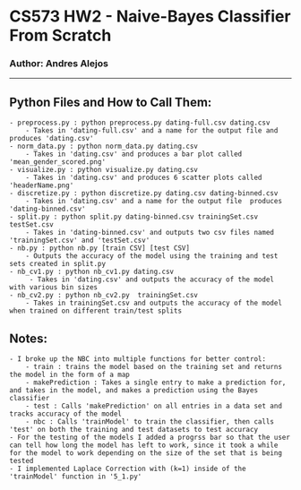 
# CS573 HW2 - Naive-Bayes Classifier From Scratch

### Author: Andres Alejos

---

## Python Files and How to Call Them:

    - preprocess.py : python preprocess.py dating-full.csv dating.csv
        - Takes in 'dating-full.csv' and a name for the output file and produces 'dating.csv'
    - norm_data.py : python norm_data.py dating.csv
        - Takes in 'dating.csv' and produces a bar plot called 'mean_gender_scored.png'
    - visualize.py : python visualize.py dating.csv
        - Takes in 'dating.csv' and produces 6 scatter plots called 'headerName.png'
    - discretize.py : python discretize.py dating.csv dating-binned.csv
        - Takes in 'dating.csv' and a name for the output file  produces 'dating-binned.csv'
    - split.py : python split.py dating-binned.csv trainingSet.csv testSet.csv
        - Takes in 'dating-binned.csv' and outputs two csv files named 'trainingSet.csv' and 'testSet.csv'
    - nb.py : python nb.py [train CSV] [test CSV]
        - Outputs the accuracy of the model using the training and test sets created in split.py
    - nb_cv1.py : python nb_cv1.py dating.csv
         - Takes in 'dating.csv' and outputs the accuracy of the model with various bin sizes
    - nb_cv2.py : python nb_cv2.py  trainingSet.csv
        - Takes in trainingSet.csv and outputs the accuracy of the model when trained on different train/test splits
## Notes:

    - I broke up the NBC into multiple functions for better control:
        - train : trains the model based on the training set and returns the model in the form of a map
        - makePrediction : Takes a single entry to make a prediction for, and takes in the model, and makes a prediction using the Bayes classifier
        - test : Calls 'makePrediction' on all entries in a data set and tracks accuracy of the model
        - nbc : Calls 'trainModel' to train the classifier, then calls 'test' on both the training and test datasets to test accuracy
    - For the testing of the models I added a progrss bar so that the user can tell how long the model has left to work, since it took a while for the model to work depending on the size of the set that is being tested
    - I implemented Laplace Correction with (k=1) inside of the 'trainModel' function in '5_1.py'
